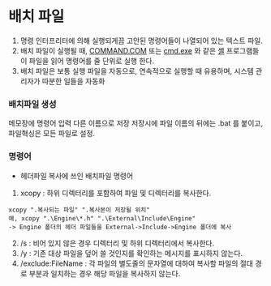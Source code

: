 # 배치 파일

1. 명령 인터프리터에 의해 실행되게끔 고안된 명령어들이 나열되어 있는 텍스트 파일.
2. 배치 파일이 실행될 때, [COMMAND.COM](https://ko.wikipedia.org/wiki/COMMAND.COM) 또는 [cmd.exe](https://ko.wikipedia.org/wiki/Cmd.exe) 와 같은 [셸](https://ko.wikipedia.org/wiki/%EC%85%B8) 프로그램들이 파일을 읽어 명령어를 줄 단위로 실행 한다.
3. 배치 파일은 보통 실행 파일을 자동으로, 연속적으로 실행할 때 유용하며, 시스템 관리자가 따분한 일들을 자동화

### 배치파일 생성

메모장에 명령어 입력
다른 이름으로 저장
저장시에 파일 이름의 뒤에는 .bat 를 붙이고, 파일혁싱은 모든 파일로 설정.


### 명령어

- 헤더파일 복사에 쓰인 배치파일 명령어

1. xcopy : 하위 디렉터리를 포함하여 파일 및 디렉터리를 복사한다.
```
xcopy ".복사되는 파일" ".복사본이 저장될 위치"
예, xcopy ".\Engine\*.h" ".\External\Include\Engine"
-> Engine 폴더의 헤더 파일들을 External->Include->Engine 폴더에 복사
```
2. /s : 비어 있지 않은 경우 디렉터리 및 하위 디렉터리에서 복사한다.
3. /y : 기존 대상 파일을 덮어 쓸 것인지를 확인하는 메시지를 표시하지 않는다.
4. /exclude:FileName : 각 파일의 별도줄의 문자열에 대하여 복사할 파일의 절대 경로 부분과 일치하는 경우 해당 파일을 복사하지 않는다.

